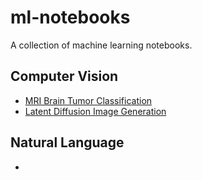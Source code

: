 # ml-notebooks
A collection of machine learning notebooks.

## Computer Vision
- [MRI Brain Tumor Classification](https://github.com/hayden-donnelly/ml-notebooks/blob/main/mri_brain_tumor_classification.ipynb)
- [Latent Diffusion Image Generation](https://github.com/hayden-donnelly/ml-notebooks/blob/main/latent_diffusion.ipynb)

## Natural Language
- []()
